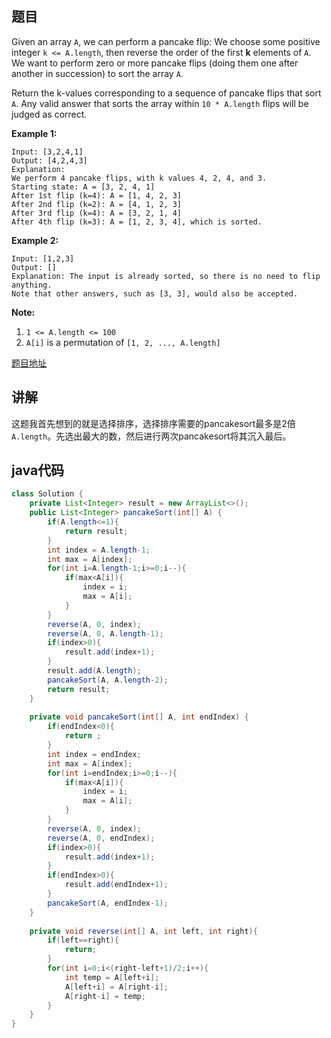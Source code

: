 ## 题目

Given an array `A`, we can perform a pancake flip: We choose some positive integer `k <= A.length`, then reverse the order of the first **k** elements of `A`.  We want to perform zero or more pancake flips (doing them one after another in succession) to sort the array `A`.

Return the k-values corresponding to a sequence of pancake flips that sort `A`.  Any valid answer that sorts the array within `10 * A.length` flips will be judged as correct.

**Example 1:**
```
Input: [3,2,4,1]
Output: [4,2,4,3]
Explanation: 
We perform 4 pancake flips, with k values 4, 2, 4, and 3.
Starting state: A = [3, 2, 4, 1]
After 1st flip (k=4): A = [1, 4, 2, 3]
After 2nd flip (k=2): A = [4, 1, 2, 3]
After 3rd flip (k=4): A = [3, 2, 1, 4]
After 4th flip (k=3): A = [1, 2, 3, 4], which is sorted. 
```

**Example 2:**
```
Input: [1,2,3]
Output: []
Explanation: The input is already sorted, so there is no need to flip anything.
Note that other answers, such as [3, 3], would also be accepted.
```

**Note:**

1. `1 <= A.length <= 100`
2. `A[i]` is a permutation of `[1, 2, ..., A.length]`

[题目地址](https://leetcode.com/problems/pancake-sorting/)

## 讲解

这题我首先想到的就是选择排序，选择排序需要的pancakesort最多是2倍`A.length`。先选出最大的数，然后进行两次pancakesort将其沉入最后。

## java代码

```java
class Solution {
    private List<Integer> result = new ArrayList<>();
    public List<Integer> pancakeSort(int[] A) {
        if(A.length<=1){
            return result;
        }
        int index = A.length-1;
        int max = A[index];
        for(int i=A.length-1;i>=0;i--){
            if(max<A[i]){
                index = i;
                max = A[i];
            }
        }
        reverse(A, 0, index);
        reverse(A, 0, A.length-1);
        if(index>0){
            result.add(index+1);
        }
        result.add(A.length);
        pancakeSort(A, A.length-2);
        return result;
    }
    
    private void pancakeSort(int[] A, int endIndex) {
        if(endIndex<0){
            return ;
        }
        int index = endIndex;
        int max = A[index];
        for(int i=endIndex;i>=0;i--){
            if(max<A[i]){
                index = i;
                max = A[i];
            }
        }
        reverse(A, 0, index);
        reverse(A, 0, endIndex);
        if(index>0){
            result.add(index+1);
        }
        if(endIndex>0){
            result.add(endIndex+1);
        }
        pancakeSort(A, endIndex-1);
    }
    
    private void reverse(int[] A, int left, int right){
        if(left==right){
            return;
        }
        for(int i=0;i<(right-left+1)/2;i++){
            int temp = A[left+i];
            A[left+i] = A[right-i];
            A[right-i] = temp;
        }
    }
}
```